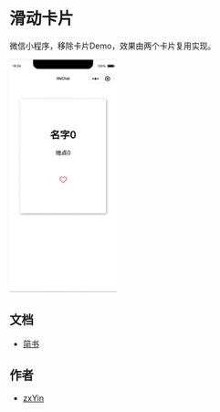 # 滑动卡片
微信小程序，移除卡片Demo，效果由两个卡片复用实现。

<img src="example.gif"  height="408" width="187.5"></img>
## 文档
* [简书](https://github.com/zxYin)
## 作者
* [zxYin](https://github.com/zxYin)

